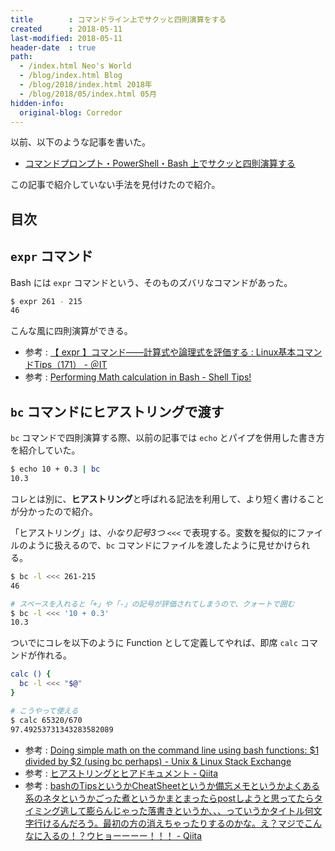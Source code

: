 ```yaml
---
title        : コマンドライン上でサクッと四則演算をする
created      : 2018-05-11
last-modified: 2018-05-11
header-date  : true
path:
  - /index.html Neo's World
  - /blog/index.html Blog
  - /blog/2018/index.html 2018年
  - /blog/2018/05/index.html 05月
hidden-info:
  original-blog: Corredor
---
```


以前、以下のような記事を書いた。

- [コマンドプロンプト・PowerShell・Bash 上でサクッと四則演算する](/blog/2017/05/09-01.html)

この記事で紹介していない手法を見付けたので紹介。

## 目次

## `expr` コマンド

Bash には `expr` コマンドという、そのものズバリなコマンドがあった。

```bash
$ expr 261 - 215
46
```

こんな風に四則演算ができる。

- 参考 : [【 expr 】コマンド――計算式や論理式を評価する : Linux基本コマンドTips（171） - ＠IT](http://www.atmarkit.co.jp/ait/articles/1712/28/news019.html)
- 参考 : [Performing Math calculation in Bash - Shell Tips!](https://www.shell-tips.com/2010/06/14/performing-math-calculation-in-bash/)

## `bc` コマンドにヒアストリングで渡す

`bc` コマンドで四則演算する際、以前の記事では `echo` とパイプを併用した書き方を紹介していた。

```bash
$ echo 10 + 0.3 | bc
10.3
```

コレとは別に、**ヒアストリング**と呼ばれる記法を利用して、より短く書けることが分かったので紹介。

「ヒアストリング」は、*小なり記号3つ `<<<`* で表現する。変数を擬似的にファイルのように扱えるので、`bc` コマンドにファイルを渡したように見せかけられる。

```bash
$ bc -l <<< 261-215
46

# スペースを入れると「+」や「-」の記号が評価されてしまうので、クォートで囲む
$ bc -l <<< '10 + 0.3'
10.3
```

ついでにコレを以下のように Function として定義してやれば、即席 `calc` コマンドが作れる。

```bash
calc () {
  bc -l <<< "$@"
}

# こうやって使える
$ calc 65320/670
97.49253731343283582089
```

- 参考 : [Doing simple math on the command line using bash functions: $1 divided by $2 (using bc perhaps) - Unix & Linux Stack Exchange](https://unix.stackexchange.com/a/30486)
- 参考 : [ヒアストリングとヒアドキュメント - Qiita](https://qiita.com/ogiw/items/ac77a3bbb813351099a1)
- 参考 : [bashのTipsというかCheatSheetというか備忘メモというかよくある系のネタというかごった煮というかまとまったらpostしようと思ってたらタイミング逃して膨らんじゃった落書きというか、、、っていうかタイトル何文字行けるんだろう。最初の方の消えちゃったりするのかな。え？マジでこんなに入るの！？ウヒョーーーー！！！ - Qiita](https://qiita.com/kiida/items/3beb1bf718cdc2f0798a#%E3%83%92%E3%82%A2%E3%82%B9%E3%83%88%E3%83%AA%E3%83%B3%E3%82%B0)
